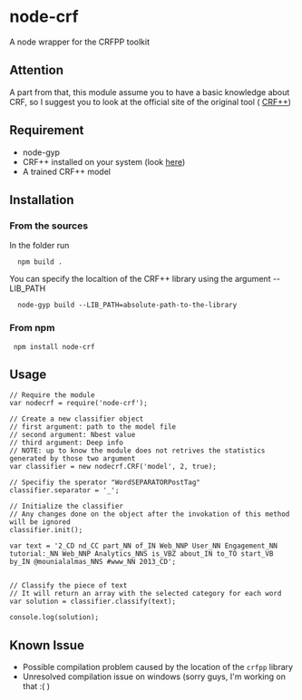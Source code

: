 node-crf
========

A node wrapper for the CRFPP toolkit

## Attention

A part from that, this module assume you to have a basic knowledge about CRF, so I suggest you to look at the official site of the original tool ( [CRF++](http://crfpp.googlecode.com/svn/trunk/doc/index.html))

## Requirement

- node-gyp
- CRF++ installed on your system (look [here](http://crfpp.googlecode.com/svn/trunk/doc/index.html))
- A trained CRF++ model
 
## Installation

### From the sources

In the folder run
    
      npm build .

You can specify the localtion of the CRF++ library using the argument --LIB_PATH

      node-gyp build --LIB_PATH=absolute-path-to-the-library

### From npm

     npm install node-crf
     

## Usage

    // Require the module
    var nodecrf = require('node-crf');
    
    // Create a new classifier object
    // first argument: path to the model file
    // second argument: Nbest value
    // third argument: Deep info
    // NOTE: up to know the module does not retrives the statistics generated by those two argument
    var classifier = new nodecrf.CRF('model', 2, true);
    
    // Specifiy the sperator "WordSEPARATORPostTag"
    classifier.separator = '_';
    
    // Initialize the classifier
    // Any changes done on the object after the invokation of this method will be ignored
    classifier.init();
    
    var text = '2_CD nd_CC part_NN of_IN Web_NNP User_NN Engagement_NN tutorial:_NN Web_NNP Analytics_NNS is_VBZ about_IN to_TO start_VB by_IN @mounialalmas_NNS #www_NN 2013_CD';
    
    
    // Classify the piece of text
    // It will return an array with the selected category for each word
    var solution = classifier.classify(text);
    
    console.log(solution);
    
## Known Issue

- Possible compilation problem caused by the location of the `crfpp` library
- Unresolved compilation issue on windows (sorry guys, I'm working on that :( )

